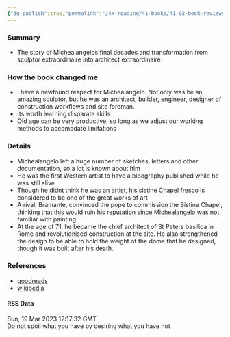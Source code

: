 ```yaml
---
{"dg-publish":true,"permalink":"/4x-reading/41-books/41-02-book-reviews/michealangelo-gods-architect-william-wallace/","title":"Michealangelo - Gods Architect"}
---
```



### Summary
- The story of Michealangelos final decades and transformation from sculptor extraordinaire into architect extraordinaire

### How the book changed me
- I have a newfound respect for Michealangelo. Not only was he an amazing sculptor, but he was an architect, builder, engineer, designer of construction workflows and site foreman.
- Its worth learning disparate skills
- Old age can be very productive, so long as we adjust our working methods to accomodate limitations

### Details
- Michealangelo left a huge number of sketches, letters and other documentation, so a lot is known about him
- He was the first Western artist to have a bioography published while he was still alive
- Though he didnt think he was an artist, his sistine Chapel fresco is considered to be one of the great works of art
- A rival, Bramante, convinced the pope to commission the Sistine Chapel, thinking that this would ruin his reputation since Michealangelo was not familiar with painting
- At the age of 71, he became the chief architect of St Peters basilica in Rome and revolutionised construction at the site. He also strengthened the design to be able to hold the weight of the dome that he designed, though it was built after his death.

### References
- [goodreads](https://www.goodreads.com/book/show/44526057-michelangelo-god-s-architect)
- [wikipedia](https://en.wikipedia.org/wiki/Michelangelo)

#### RSS Data
<div class='date'>Sun, 19 Mar 2023 12:17:32 GMT</div>
<div class='description'> Do not spoil what you have by desiring what you have not</div>


